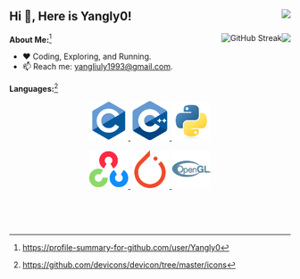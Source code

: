 ## Hi 👋, Here is Yangly0! <img align="right" src="https://profile-counter.glitch.me/Yangly0/count.svg" />

<p align="right">   <!-- 右边：Git信息 -->

<img align="right" src="https://github-readme-stats.vercel.app/api?username=Yangly0&theme=transparent&show_icons=true&icon_color=805AD5&text_color=718096&bg_color=ffffff&hide_title=true&count_private=true" />
<a href="https://git.io/streak-stats"><img align="right" src="https://streak-stats.demolab.com?user=Yangly0&theme=transparent" alt="GitHub Streak" /></a>
</p>

<p align="left">  <!-- 左边：个人简介 和 语言  -->

**About Me:**[^1]
- ❤️ Coding, Exploring, and Running.
- 📫 Reach me: yangliuly1993@gmail.com.

**Languages:**[^2]
	
<p align="center"> 
<a href="https://en.cppreference.com/w/c" target="_blank" rel="noreferrer"> 
    <img src="https://raw.githubusercontent.com/devicons/devicon/master/icons/c/c-original.svg" alt="c" width="70" height="70"/> 
</a> 
<a href="https://en.cppreference.com/w/" target="_blank" rel="noreferrer"> 
    <img src="https://raw.githubusercontent.com/devicons/devicon/master/icons/cplusplus/cplusplus-original.svg" alt="cplusplus" width="70" height="70"/> 
</a> 
<a href="https://www.python.org" target="_blank" rel="noreferrer"> 
    <img src="https://raw.githubusercontent.com/devicons/devicon/master/icons/python/python-original.svg" alt="python" width="70" height="70"/> 
</a>
</p>

<p align="center">
<a href="https://opencv.org/" target="_blank" rel="noreferrer"> 
    <img src="https://raw.githubusercontent.com/devicons/devicon/master/icons/opencv/opencv-original.svg" alt="opencv" width="70" height="70"/> 
</a> 
<a href="https://pytorch.org/" target="_blank" rel="noreferrer"> 
    <img src="https://raw.githubusercontent.com/devicons/devicon/master/icons/pytorch/pytorch-original.svg" alt="pytorch" width="70" height="70"/> 
</a> 
<a href="https://www.opengl.org/" target="_blank" rel="noreferrer"> 
    <img src="https://raw.githubusercontent.com/devicons/devicon/master/icons/opengl/opengl-original.svg" alt="opengl" width="70" height="70"/> 
</a> 
</p>
</p>

</br>
</br>
</br>

[^1]: <a href="https://profile-summary-for-github.com/user/Yangly0">https://profile-summary-for-github.com/user/Yangly0</a>
[^2]: <a href="https://github.com/devicons/devicon/tree/master/icons">https://github.com/devicons/devicon/tree/master/icons</a>
